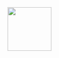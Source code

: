 <div id="header" align="center">
  <img src="https://avatars.mds.yandex.net/i?id=b03a9c09be12dfceefaae1c3b51cad33-5340698-images-thumbs&n=13" width="100"/>
</div>
